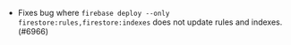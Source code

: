 - Fixes bug where `firebase deploy --only firestore:rules,firestore:indexes` does not update rules and indexes. (#6966)
